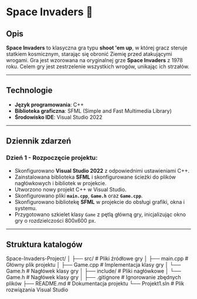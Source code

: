 # Space Invaders 🚀

## Opis
**Space Invaders** to klasyczna gra typu **shoot 'em up**, w której gracz steruje statkiem kosmicznym, starając się obronić Ziemię przed atakującymi wrogami. Gra jest wzorowana na oryginalnej grze **Space Invaders** z 1978 roku. Celem gry jest zestrzelenie wszystkich wrogów, unikając ich strzałów.

---

## Technologie

- **Język programowania**: C++
- **Biblioteka graficzna**: SFML (Simple and Fast Multimedia Library)
- **Środowisko IDE**: Visual Studio 2022

---


## Dziennik zdarzeń

### Dzień 1 - Rozpoczęcie projektu:
- Skonfigurowano **Visual Studio 2022** z odpowiednimi ustawieniami C++.
- Zainstalowana biblioteka **SFML** i skonfigurowane ścieżki do plików nagłówkowych i bibliotek w projekcie.
- Utworzono nowy projekt C++ w Visual Studio.
- Skonfigurowano pliki **`main.cpp`**, **`Game.h`** oraz **`Game.cpp`**.
- Skonfigurowano bibliotekę **SFML** w projekcie do obsługi grafiki, okna i systemu.
- Przygotowano szkielet klasy `Game` z pętlą główną gry, inicjalizując okno gry o rozdzielczości 800x600 px.

---

## Struktura katalogów
Space-Invaders-Project/
│
├── src/                # Pliki źródłowe gry
│   ├── main.cpp        # Główny plik projektu
│   ├── Game.cpp        # Implementacja klasy gry
│   └── Game.h          # Nagłówek klasy gry
│
├── include/            # Pliki nagłówkowe
│   └── Game.h          # Nagłówek klasy gry
│
├── .gitignore          # Ignorowanie zbędnych plików
├── README.md           # Dokumentacja projektu
└── Projekt1.sln        # Plik rozwiązania Visual Studio


